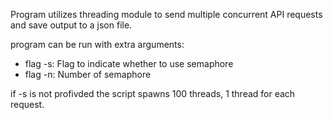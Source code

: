 Program utilizes threading module to send multiple concurrent API requests and save output to a json file.

program can be run with extra arguments:
* flag -s: Flag to indicate whether to use semaphore
* flag -n: Number of semaphore

if -s is not profivded the script spawns 100 threads, 1 thread for each request.
